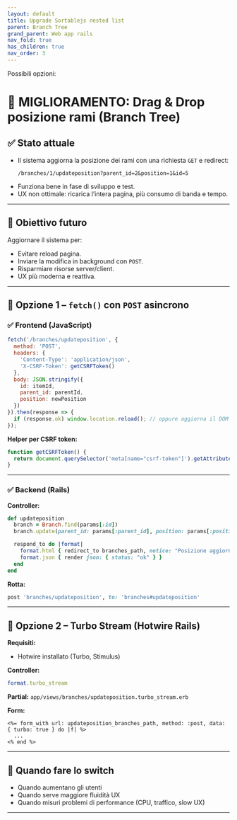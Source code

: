 ```yaml
---
layout: default
title: Upgrade Sortablejs nested list
parent: Branch Tree
grand_parent: Web app rails
nav_fold: true
has_children: true
nav_order: 3
---
```


Possibili opzioni:

# 📌 MIGLIORAMENTO: Drag & Drop posizione rami (Branch Tree)

## ✅ Stato attuale
- Il sistema aggiorna la posizione dei rami con una richiesta `GET` e redirect:
  ```
  /branches/1/updateposition?parent_id=2&position=1&id=5
  ```
- Funziona bene in fase di sviluppo e test.
- UX non ottimale: ricarica l’intera pagina, più consumo di banda e tempo.

---

## 🎯 Obiettivo futuro
Aggiornare il sistema per:
- Evitare reload pagina.
- Inviare la modifica in background con `POST`.
- Risparmiare risorse server/client.
- UX più moderna e reattiva.

---

## 🔧 Opzione 1 – `fetch()` con `POST` asincrono

### ✅ Frontend (JavaScript)

```js
fetch('/branches/updateposition', {
  method: 'POST',
  headers: {
    'Content-Type': 'application/json',
    'X-CSRF-Token': getCSRFToken()
  },
  body: JSON.stringify({
    id: itemId,
    parent_id: parentId,
    position: newPosition
  })
}).then(response => {
  if (response.ok) window.location.reload(); // oppure aggiorna il DOM
});
```

**Helper per CSRF token:**

```js
function getCSRFToken() {
  return document.querySelector('meta[name="csrf-token"]').getAttribute('content');
}
```

---

### ✅ Backend (Rails)

**Controller:**
```ruby
def updateposition
  branch = Branch.find(params[:id])
  branch.update(parent_id: params[:parent_id], position: params[:position])

  respond_to do |format|
    format.html { redirect_to branches_path, notice: "Posizione aggiornata" }
    format.json { render json: { status: "ok" } }
  end
end
```

**Rotta:**
```ruby
post 'branches/updateposition', to: 'branches#updateposition'
```

---

## 🚀 Opzione 2 – Turbo Stream (Hotwire Rails)

**Requisiti:**
- Hotwire installato (Turbo, Stimulus)

**Controller:**
```ruby
format.turbo_stream
```

**Partial:**
`app/views/branches/updateposition.turbo_stream.erb`

**Form:**
```erb
<%= form_with url: updateposition_branches_path, method: :post, data: { turbo: true } do |f| %>
  ...
<% end %>
```

---

## 📅 Quando fare lo switch
- Quando aumentano gli utenti
- Quando serve maggiore fluidità UX
- Quando misuri problemi di performance (CPU, traffico, slow UX)

---
